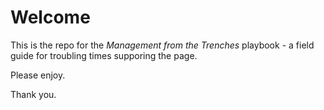 # Welcome

This is the repo for the *Management from the Trenches* playbook - a field guide for troubling times supporing the page.

Please enjoy.

Thank you.

